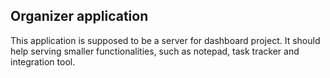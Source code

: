 Organizer application
---

This application is supposed to be a server for dashboard project. It should help serving smaller functionalities, such as notepad, task tracker and integration tool.
